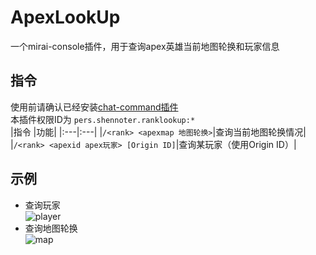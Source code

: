 # ApexLookUp
一个mirai-console插件，用于查询apex英雄当前地图轮换和玩家信息

## 指令
使用前请确认已经安装[chat-command插件](https://github.com/project-mirai/chat-command)  
本插件权限ID为 `pers.shennoter.ranklookup:*`     
|指令 |功能|
|:---|:---|
|`/<rank> <apexmap 地图轮换>`|查询当前地图轮换情况|
|`/<rank> <apexid apex玩家> [Origin ID]`|查询某玩家（使用Origin ID）|  
## 示例  
- 查询玩家  
  ![player](https://github.com/Shennoter/ApexRankLookUp/blob/main/player.jpg)
- 查询地图轮换  
  ![map](https://github.com/Shennoter/ApexRankLookUp/blob/main/map.jpg)